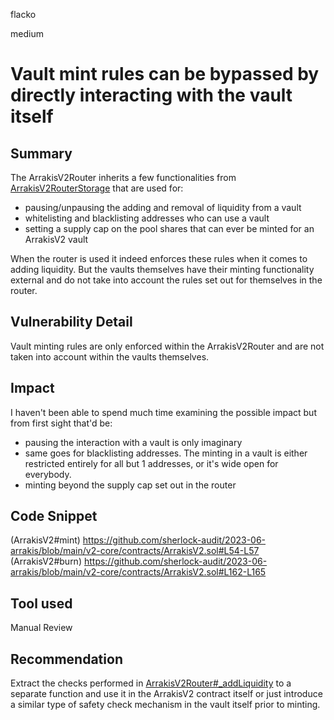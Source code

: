 flacko

medium

# Vault mint rules can be bypassed by directly interacting with the vault itself

## Summary

The ArrakisV2Router inherits a few functionalities from [ArrakisV2RouterStorage](https://github.com/sherlock-audit/2023-06-arrakis/blob/main/v2-periphery/contracts/abstract/ArrakisV2RouterStorage.sol) that are used for:
- pausing/unpausing the adding and removal of liquidity from a vault
- whitelisting and blacklisting addresses who can use a vault
- setting a supply cap on the pool shares that can ever be minted for an ArrakisV2 vault

When the router is used it indeed enforces these rules when it comes to adding liquidity. But the vaults themselves have their minting functionality external and do not take into account the rules set out for themselves in the router.

## Vulnerability Detail

Vault minting rules are only enforced within the ArrakisV2Router and are not taken into account within the vaults themselves.

## Impact

I haven't been able to spend much time examining the possible impact but from first sight that'd be:
- pausing the interaction with a vault is only imaginary
- same goes for blacklisting addresses. The minting in a vault is either restricted entirely for all but 1 addresses, or it's wide open for everybody.
- minting beyond the supply cap set out in the router

## Code Snippet

(ArrakisV2#mint) https://github.com/sherlock-audit/2023-06-arrakis/blob/main/v2-core/contracts/ArrakisV2.sol#L54-L57
(ArrakisV2#burn) https://github.com/sherlock-audit/2023-06-arrakis/blob/main/v2-core/contracts/ArrakisV2.sol#L162-L165

## Tool used

Manual Review

## Recommendation

Extract the checks performed in [ArrakisV2Router#_addLiquidity](https://github.com/sherlock-audit/2023-06-arrakis/blob/main/v2-periphery/contracts/ArrakisV2Router.sol#L414-L427) to a separate function and use it in the ArrakisV2 contract itself or just introduce a similar type of safety check mechanism in the vault itself prior to minting.

